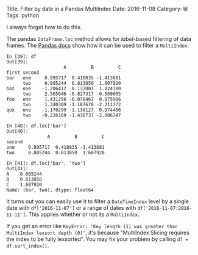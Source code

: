 Title: Filter by date in a Pandas MultiIndex
Date: 2016-11-08
Category: til
Tags: python

I always forget how to do this.

The pandas `DataFrame.loc` method allows for _label_-based filtering of data frames. The [Pandas docs](http://pandas.pydata.org/pandas-docs/stable/advanced.html#advanced-indexing-with-hierarchical-index) show how it can be used to filter a `MultiIndex`:

```
In [39]: df
Out[39]:
                     A         B         C
first second
bar   one     0.895717  0.410835 -1.413681
      two     0.805244  0.813850  1.607920
baz   one    -1.206412  0.132003  1.024180
      two     2.565646 -0.827317  0.569605
foo   one     1.431256 -0.076467  0.875906
      two     1.340309 -1.187678 -2.211372
qux   one    -1.170299  1.130127  0.974466
      two    -0.226169 -1.436737 -2.006747

In [40]: df.loc['bar']
Out[40]:
               A         B         C
second
one     0.895717  0.410835 -1.413681
two     0.805244  0.813850  1.607920

In [41]: df.loc['bar', 'two']
Out[41]:
A    0.805244
B    0.813850
C    1.607920
Name: (bar, two), dtype: float64
```

It turns out you can easily use it to filter a `DateTimeIndex` level by a single date with `df['2016-11-07']` or a range of dates with `df['2016-11-07:2016-11-11']`. This applies whether or not its a `MultiIndex`.

If you get an error like `KeyError: 'Key length (1) was greater than MultiIndex lexsort depth (0)'`, it's because "MultiIndex Slicing requires the index to be fully lexsorted". You may fix your problem by calling `df = df.sort_index()`.